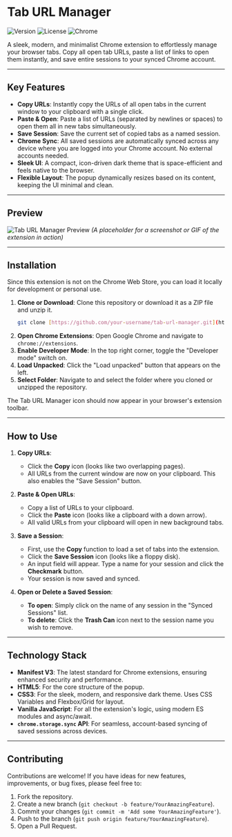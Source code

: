# Tab URL Manager

![Version](https://img.shields.io/badge/version-2.1-blue)
![License](https://img.shields.io/badge/license-MIT-green)
![Chrome](https://img.shields.io/badge/platform-Chrome-brightgreen)

A sleek, modern, and minimalist Chrome extension to effortlessly manage your browser tabs. Copy all open tab URLs, paste a list of links to open them instantly, and save entire sessions to your synced Chrome account.

---

## Key Features

* **Copy URLs**: Instantly copy the URLs of all open tabs in the current window to your clipboard with a single click.
* **Paste & Open**: Paste a list of URLs (separated by newlines or spaces) to open them all in new tabs simultaneously.
* **Save Session**: Save the current set of copied tabs as a named session.
* **Chrome Sync**: All saved sessions are automatically synced across any device where you are logged into your Chrome account. No external accounts needed.
* **Sleek UI**: A compact, icon-driven dark theme that is space-efficient and feels native to the browser.
* **Flexible Layout**: The popup dynamically resizes based on its content, keeping the UI minimal and clean.

---

## Preview

![Tab URL Manager Preview](https://placehold.co/600x400/111827/F9FAFB?text=Extension%20UI%20Screenshot)
*(A placeholder for a screenshot or GIF of the extension in action)*

---

## Installation

Since this extension is not on the Chrome Web Store, you can load it locally for development or personal use.

1.  **Clone or Download**: Clone this repository or download it as a ZIP file and unzip it.
    ```sh
    git clone [https://github.com/your-username/tab-url-manager.git](https://github.com/your-username/tab-url-manager.git)
    ```
2.  **Open Chrome Extensions**: Open Google Chrome and navigate to `chrome://extensions`.
3.  **Enable Developer Mode**: In the top right corner, toggle the "Developer mode" switch on.
4.  **Load Unpacked**: Click the "Load unpacked" button that appears on the left.
5.  **Select Folder**: Navigate to and select the folder where you cloned or unzipped the repository.

The Tab URL Manager icon should now appear in your browser's extension toolbar.

---

## How to Use

1.  **Copy URLs**:
    * Click the **Copy** icon (looks like two overlapping pages).
    * All URLs from the current window are now on your clipboard. This also enables the "Save Session" button.

2.  **Paste & Open URLs**:
    * Copy a list of URLs to your clipboard.
    * Click the **Paste** icon (looks like a clipboard with a down arrow).
    * All valid URLs from your clipboard will open in new background tabs.

3.  **Save a Session**:
    * First, use the **Copy** function to load a set of tabs into the extension.
    * Click the **Save Session** icon (looks like a floppy disk).
    * An input field will appear. Type a name for your session and click the **Checkmark** button.
    * Your session is now saved and synced.

4.  **Open or Delete a Saved Session**:
    * **To open**: Simply click on the name of any session in the "Synced Sessions" list.
    * **To delete**: Click the **Trash Can** icon next to the session name you wish to remove.

---

## Technology Stack

* **Manifest V3**: The latest standard for Chrome extensions, ensuring enhanced security and performance.
* **HTML5**: For the core structure of the popup.
* **CSS3**: For the sleek, modern, and responsive dark theme. Uses CSS Variables and Flexbox/Grid for layout.
* **Vanilla JavaScript**: For all the extension's logic, using modern ES modules and async/await.
* **`chrome.storage.sync` API**: For seamless, account-based syncing of saved sessions across devices.

---

## Contributing

Contributions are welcome! If you have ideas for new features, improvements, or bug fixes, please feel free to:

1.  Fork the repository.
2.  Create a new branch (`git checkout -b feature/YourAmazingFeature`).
3.  Commit your changes (`git commit -m 'Add some YourAmazingFeature'`).
4.  Push to the branch (`git push origin feature/YourAmazingFeature`).
5.  Open a Pull Request.
